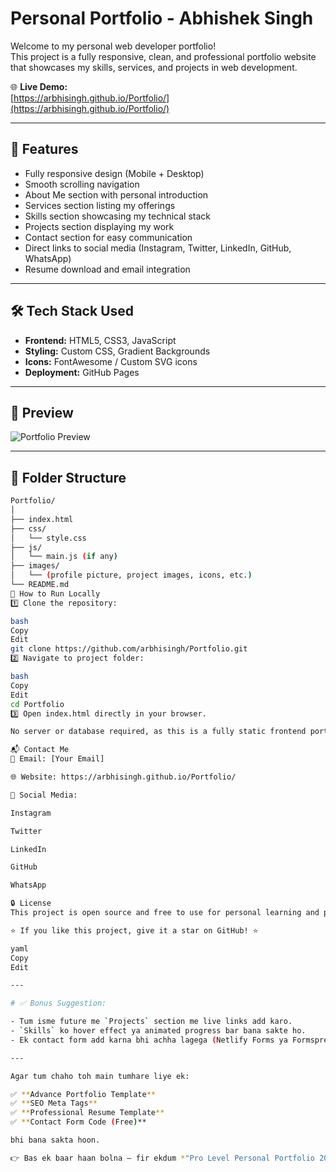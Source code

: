 # Personal Portfolio - Abhishek Singh

Welcome to my personal web developer portfolio!  
This project is a fully responsive, clean, and professional portfolio website that showcases my skills, services, and projects in web development.

🌐 **Live Demo:**  
[https://arbhisingh.github.io/Portfolio/](https://arbhisingh.github.io/Portfolio/)

---

## 🚀 Features

- Fully responsive design (Mobile + Desktop)
- Smooth scrolling navigation
- About Me section with personal introduction
- Services section listing my offerings
- Skills section showcasing my technical stack
- Projects section displaying my work
- Contact section for easy communication
- Direct links to social media (Instagram, Twitter, LinkedIn, GitHub, WhatsApp)
- Resume download and email integration

---

## 🛠️ Tech Stack Used

- **Frontend:** HTML5, CSS3, JavaScript
- **Styling:** Custom CSS, Gradient Backgrounds
- **Icons:** FontAwesome / Custom SVG icons
- **Deployment:** GitHub Pages

---

## 📸 Preview

![Portfolio Preview](./Screenshot.png)

---

## 📂 Folder Structure

```bash
Portfolio/
│
├── index.html
├── css/
│   └── style.css
├── js/
│   └── main.js (if any)
├── images/
│   └── (profile picture, project images, icons, etc.)
└── README.md
🔧 How to Run Locally
1️⃣ Clone the repository:

bash
Copy
Edit
git clone https://github.com/arbhisingh/Portfolio.git
2️⃣ Navigate to project folder:

bash
Copy
Edit
cd Portfolio
3️⃣ Open index.html directly in your browser.

No server or database required, as this is a fully static frontend portfolio.

📬 Contact Me
📧 Email: [Your Email]

🌐 Website: https://arbhisingh.github.io/Portfolio/

📱 Social Media:

Instagram

Twitter

LinkedIn

GitHub

WhatsApp

🔒 License
This project is open source and free to use for personal learning and portfolio creation.

⭐ If you like this project, give it a star on GitHub! ⭐

yaml
Copy
Edit

---

# ✅ Bonus Suggestion:

- Tum isme future me `Projects` section me live links add karo.
- `Skills` ko hover effect ya animated progress bar bana sakte ho.
- Ek contact form add karna bhi achha lagega (Netlify Forms ya Formspree use karke).

---

Agar tum chaho toh main tumhare liye ek:

✅ **Advance Portfolio Template**  
✅ **SEO Meta Tags**  
✅ **Professional Resume Template**  
✅ **Contact Form Code (Free)**

bhi bana sakta hoon.

👉 Bas ek baar haan bolna — fir ekdum *"Pro Level Personal Portfolio 2025"* ready karenge 🔥🚀








